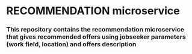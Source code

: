 # RECOMMENDATION microservice
### This repository contains the recommendation microservice that gives recommended offers using jobseeker parameters (work field, location) and offers description
